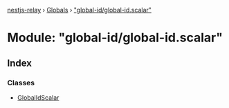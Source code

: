 [nestjs-relay](../README.md) › [Globals](../globals.md) › ["global-id/global-id.scalar"](_global_id_global_id_scalar_.md)

# Module: "global-id/global-id.scalar"

## Index

### Classes

* [GlobalIdScalar](../classes/_global_id_global_id_scalar_.globalidscalar.md)
